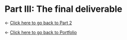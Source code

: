 # Part III: The final deliverable



<- [Click here to go back to Part 2](/final_project_part2_shreya.md)


<- [Click here to go back to Portfolio](/README.md)

